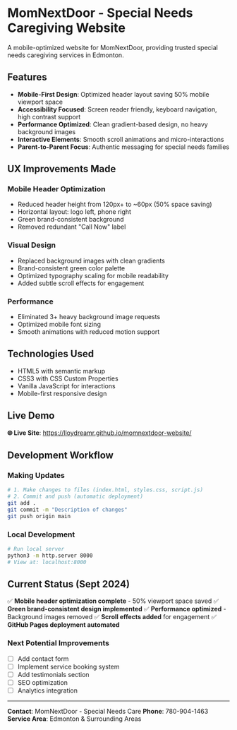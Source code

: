 # MomNextDoor - Special Needs Caregiving Website

A mobile-optimized website for MomNextDoor, providing trusted special needs caregiving services in Edmonton.

## Features

- **Mobile-First Design**: Optimized header layout saving 50% mobile viewport space
- **Accessibility Focused**: Screen reader friendly, keyboard navigation, high contrast support
- **Performance Optimized**: Clean gradient-based design, no heavy background images
- **Interactive Elements**: Smooth scroll animations and micro-interactions
- **Parent-to-Parent Focus**: Authentic messaging for special needs families

## UX Improvements Made

### Mobile Header Optimization
- Reduced header height from 120px+ to ~60px (50% space saving)
- Horizontal layout: logo left, phone right
- Green brand-consistent background
- Removed redundant "Call Now" label

### Visual Design
- Replaced background images with clean gradients
- Brand-consistent green color palette
- Optimized typography scaling for mobile readability
- Added subtle scroll effects for engagement

### Performance
- Eliminated 3+ heavy background image requests
- Optimized mobile font sizing
- Smooth animations with reduced motion support

## Technologies Used

- HTML5 with semantic markup
- CSS3 with CSS Custom Properties
- Vanilla JavaScript for interactions
- Mobile-first responsive design

## Live Demo

**🌐 Live Site**: https://lloydreamr.github.io/momnextdoor-website/

## Development Workflow

### Making Updates
```bash
# 1. Make changes to files (index.html, styles.css, script.js)
# 2. Commit and push (automatic deployment)
git add .
git commit -m "Description of changes"
git push origin main
```

### Local Development
```bash
# Run local server
python3 -m http.server 8000
# View at: localhost:8000
```

## Current Status (Sept 2024)

✅ **Mobile header optimization complete** - 50% viewport space saved
✅ **Green brand-consistent design implemented**
✅ **Performance optimized** - Background images removed
✅ **Scroll effects added** for engagement
✅ **GitHub Pages deployment automated**

### Next Potential Improvements
- [ ] Add contact form
- [ ] Implement service booking system
- [ ] Add testimonials section
- [ ] SEO optimization
- [ ] Analytics integration

---

**Contact**: MomNextDoor - Special Needs Care
**Phone**: 780-904-1463
**Service Area**: Edmonton & Surrounding Areas